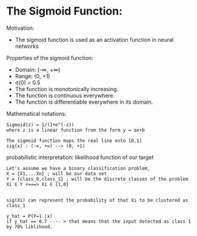 # The Sigmoid Function:


Motivation:

   * The sigmoid function is used as an activation function in neural networks
    
    
Properties of the sigmoid function:

   * Domain: (-∞, +∞)
   * Range: (0, +1)
   * σ(0) = 0.5
   * The function is monotonically increasing.
   * The function is continuous everywhere.
   * The function is differentiable everywhere in its domain.
   
   
   
Mathematical notations: 

    Sigmoid(z) = 1/(1+e^(-z))
    where z is a linear function from the form y = ax+b
    
    The sigmoid function maps the real line onto [0,1]
    sig(x) : (-∞, +∞) --> (0, +1)
    
    

probabilistic interpretation: likelihood function of our target

    Let's assume we have a binary classification problem,    
    X = {X1,...Xn} ; will be our data set
    Y = {class_0,class_1} ; will be the discrete classes of the problem
    Xi ∈ Y <===> Xi ∈ {1,0}


    sig(Xi) can represent the probability of that Xi to be clustered as class_1
    
    y_hat = P(Y=1 |x)
    if y_hat == 0.7 ---- > that means that the input detected as class 1 by 70% liklihood.
